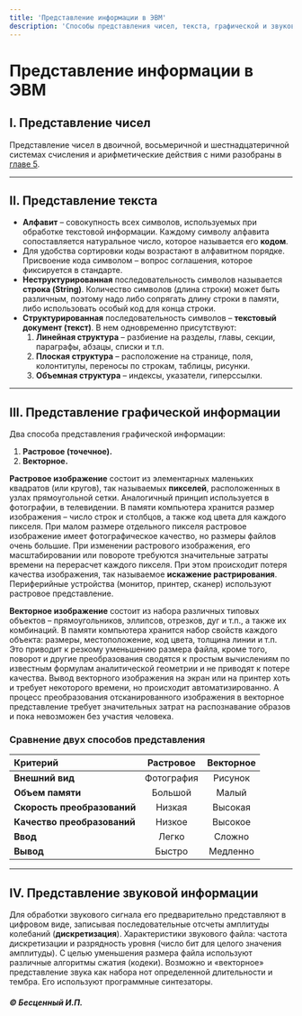 ```yaml
---
title: 'Представление информации в ЭВМ'
description: 'Способы представления чисел, текста, графической и звуковой информации в электронно-вычислительных машинах.'
---
```


# Представление информации в ЭВМ

## I. Представление чисел

Представление чисел в двоичной, восьмеричной и шестнадцатеричной системах счисления и арифметические действия с ними разобраны в [главе 5](/path/to/chapter-5). <!-- Замените на правильный путь -->

---

## II. Представление текста

*   **Алфавит** – совокупность всех символов, используемых при обработке текстовой информации. Каждому символу алфавита сопоставляется натуральное число, которое называется его **кодом**.
*   Для удобства сортировки коды возрастают в алфавитном порядке. Присвоение кода символом – вопрос соглашения, которое фиксируется в стандарте.
*   **Неструктурированная** последовательность символов называется **строка (String)**. Количество символов (длина строки) может быть различным, поэтому надо либо сопрягать длину строки в памяти, либо использовать особый код для конца строки.
*   **Структурированная** последовательность символов – **текстовый документ (текст)**. В нем одновременно присутствуют:
    1.  **Линейная структура** – разбиение на разделы, главы, секции, параграфы, абзацы, списки и т.п.
    2.  **Плоская структура** – расположение на странице, поля, колонтитулы, переносы по строкам, таблицы, рисунки.
    3.  **Объемная структура** – индексы, указатели, гиперссылки.

---

## III. Представление графической информации

Два способа представления графической информации:
1.  **Растровое (точечное).**
2.  **Векторное.**

**Растровое изображение** состоит из элементарных маленьких квадратов (или кругов), так называемых **пикселей**, расположенных в узлах прямоугольной сетки. Аналогичный принцип используется в фотографии, в телевидении. В памяти компьютера хранится размер изображения – число строк и столбцов, а также код цвета для каждого пикселя. При малом размере отдельного пикселя растровое изображение имеет фотографическое качество, но размеры файлов очень большие.
При изменении растрового изображения, его масштабировании или повороте требуются значительные затраты времени на перерасчет каждого пикселя. При этом происходит потеря качества изображения, так называемое **искажение растрирования**.
Периферийные устройства (монитор, принтер, сканер) используют растровое представление.

**Векторное изображение** состоит из набора различных типовых объектов – прямоугольников, эллипсов, отрезков, дуг и т.п., а также их комбинаций. В памяти компьютера хранится набор свойств каждого объекта: размеры, местоположение, код цвета, толщина линии и т.п. Это приводит к резкому уменьшению размера файла, кроме того, поворот и другие преобразования сводятся к простым вычислениям по известным формулам аналитической геометрии и не приводят к потере качества.
Вывод векторного изображения на экран или на принтер хоть и требует некоторого времени, но происходит автоматизированно. А процесс преобразования отсканированного изображения в векторное представление требует значительных затрат на распознавание образов и пока невозможен без участия человека.

### Сравнение двух способов представления


<div class="full-width">

| Критерий                | Растровое   | Векторное |
| :---------------------- | :---------: | :-------: |
| **Внешний вид**         | Фотография  |  Рисунок  |
| **Объем памяти**       |   Большой   |   Малый   |
| **Скорость преобразований** |   Низкая    |  Высокая  |
| **Качество преобразований** |   Низкое    |  Высокое  |
| **Ввод**                |    Легко    |  Сложно   |
| **Вывод**              |   Быстро    | Медленно  |

</div>

---

## IV. Представление звуковой информации

Для обработки звукового сигнала его предварительно представляют в цифровом виде, записывая последовательные отсчеты амплитуды колебаний (**дискретизация**). Характеристики звукового файла: частота дискретизации и разрядность уровня (число бит для целого значения амплитуды). С целью уменьшения размера файла используют различные алгоритмы сжатия (кодеки).
Возможно и «векторное» представление звука как набора нот определенной длительности и тембра. Его используют программные синтезаторы.

   ##### © Бесценный И.П.